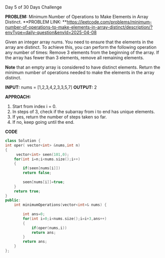 Day 5 of 30 Days Challenge

**PROBLEM:** Minimum Number of Operations to Make Elements in Array Distinct.
**PROBLEM LINK: **https://leetcode.com/problems/minimum-number-of-operations-to-make-elements-in-array-distinct/description/?envType=daily-question&envId=2025-04-08

Given an integer array nums. You need to ensure that the elements in the array are distinct. To achieve this, you can perform the following operation any number of times:
Remove 3 elements from the beginning of the array. If the array has fewer than 3 elements, remove all remaining elements.

**Note** that an empty array is considered to have distinct elements. Return the minimum number of operations needed to make the elements in the array distinct.

**INPUT:** nums = [1,2,3,4,2,3,3,5,7]
**OUTPUT:** 2

**APPROACH:**
1. Start from index i = 0.
2. In steps of 3, check if the subarray from i to end has unique elements.
3. If yes, return the number of steps taken so far.
4. If no, keep going until the end.


**CODE**
```cpp
class Solution {
int oper( vector<int> &nums,int n)
{
     vector<int> seen(101,0);
    for(int i=n;i<nums.size();i++)
    {
        if(seen[nums[i]])
        return false;
        
        seen[nums[i]]=true;
    }
    return true;
}
public:
    int minimumOperations(vector<int>& nums) {
       
        int ans=0;
        for(int i=0;i<nums.size();i=i+3,ans++)
        {
            if(oper(nums,i))
            return ans;
        }
        return ans;
    }
};
